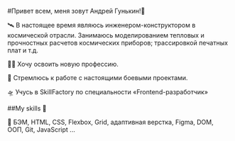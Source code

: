 #Привет всем, меня зовут Андрей Гунькин!👋

🛰️ В настоящее время являюсь инженером-конструктором в космической отрасли. Занимаюсь моделированием тепловых и прочностных расчетов космических приборов; трассировкой печатных плат и т.д.

👨‍🎓 Хочу освоить новую профессию.

🎯 Стремлюсь к работе с настоящими боевыми проектами.

🛸 Учусь в SkillFactory по специальности «Frontend-разработчик»

##My skills 🧰

📌 БЭМ, HTML, CSS, Flexbox, Grid, адаптивная верстка, Figma, DOM, ООП, Git, JavaScript ...
